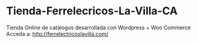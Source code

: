 # Tienda-Ferrelecricos-La-Villa-CA
Tienda Online de catálogos desarrollada con Wordpress + Woo Commerce 
Acceda a: http://ferrelectricoslavilla.com/
